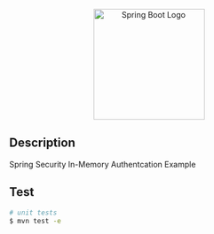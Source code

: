 <p align="center">
  <a href="http://nestjs.com/" target="blank"><img src="https://i.imgur.com/RWzvzEW.jpg" width="200" alt="Spring Boot Logo" /></a>
</p>

## Description

Spring Security In-Memory Authentcation Example

## Test

```bash
# unit tests
$ mvn test -e
